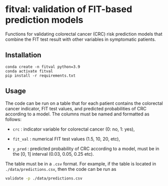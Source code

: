 # fitval: validation of FIT-based prediction models

Functions for validating colorectal cancer (CRC) risk prediction models that combine the FIT test result with other variables in symptomatic patients. 


## Installation 

```
conda create -n fitval python=3.9
conda activate fitval
pip install -r requirements.txt
```

## Usage

The code can be run on a table that for each patient contains the colorectal cancer indicator, FIT test values, and predicted probabilities of CRC according to a model. The columns must be named and formatted as follows:

* `crc` : indicator variable for colorectal cancer (0: no, 1: yes), 

* `fit_val` : numerical FIT test values (1.5, 10, 20, etc), 

* `y_pred` : predicted probability of CRC according to a model, must be in the [0, 1] interval (0.03, 0.05, 0.25 etc).


The table must be in a `.csv` format. For example, if the table is located in `./data/predictions.csv`, then the code can be run as
```sh
validate -p ./data/predictions.csv
```
